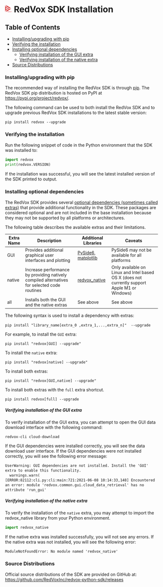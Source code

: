 # <img src="img/redvox_logo.png" height="25"> **RedVox SDK Installation**

## Table of Contents

<!-- toc -->

- [Installing/upgrading with pip](#installingupgrading-with-pip)
- [Verifying the installation](#verifying-the-installation)
- [Installing optional dependencies](#installing-optional-dependencies)
    + [Verifying installation of the GUI extra](#verifying-installation-of-the-gui-extra)
    + [Verifying installation of the native extra](#verifying-installation-of-the-native-extra)
- [Source Distributions](#source-distributions)

<!-- tocstop -->

### Installing/upgrading with pip

The recommended way of installing the RedVox SDK is through [pip](https://pip.pypa.io/en/stable/). The RedVox SDK pip distribution is hosted on PyPI at https://pypi.org/project/redvox/.

The following command can be used to both install the RedVox SDK and to upgrade previous RedVox SDK installations to the latest stable version:

```
pip install redvox --upgrade
```

### Verifying the installation

Run the following snippet of code in the Python environment that the SDK was installed to:

```python
import redvox
print(redvox.VERSION)
```

If the installation was successful, you will see the latest installed version of the SDK printed to output.

### Installing optional dependencies

The RedVox SDK provides several [optional dependencies (sometimes called extras)](https://setuptools.readthedocs.io/en/latest/userguide/dependency_management.html#optional-dependencies) that provide additional functionality in the SDK. These packages are considered optional and are not included in the base installation because they may not be supported by all platforms or architectures.

The following table describes the available extras and their limitations.

| Extra Name | Description | Additional Libraries | Caveats |
|------------|-------------|----------------------|---------|
| GUI        | Provides additional graphical user interfaces and plotting | [PySide6](https://pypi.org/project/PySide6/), [matplotlib](https://pypi.org/project/matplotlib/) | PySide6 may not be available for all platforms |
| native     | Increase performance by providing natively compiled alternatives for selected code routines | [redvox_native](https://pypi.org/project/redvox-native/) | Only available on Linux and Intel based OS X (does not currently support Apple M1 or Windows) |
| all | Installs both the GUI and the native extras | See above | See above |

The following syntax is used to install a dependency with extras:

`pip install "library_name[extra_0 ,extra_1,...,extra_n]"  --upgrade`

For example, to install the `GUI` extra:

```
pip install "redvox[GUI] --upgrade"
```

To install the `native` extra:

```
pip install "redvox[native] --upgrade"
```

To install both extras:

```
pip install "redvox[GUI,native] --upgrade"
```

To install both extras with the `full` extra shortcut.

```
pip install redvox[full] --upgrade
```

##### Verifying installation of the GUI extra

To verify installation of the GUI extra, you can attempt to open the GUI data download interface with the following command:

```
redvox-cli cloud-download
```

If the GUI dependencies were installed correctly, you will see the data download user interface. If the GUI dependencies were not installed correctly, you will see the following error message:

```
UserWarning: GUI dependencies are not installed. Install the 'GUI' extra to enable this functionality.
  warnings.warn(
[ERROR:82112:cli.py:cli:main:721:2021-06-08 10:14:33,148] Encountered an error: module 'redvox.common.gui.cloud_data_retrieval' has no attribute 'run_gui'
```

##### Verifying installation of the native extra

To verify the installation of the `native` extra, you may attempt to import the redvox_native library from your Python environment.

```python
import redvox_native
```

If the native extra was installed successfully, you will not see any errors. If the native extra was not installed, you will see the following error:

```
ModuleNotFoundError: No module named 'redvox_native'
```

### Source Distributions

Official source distributions of the SDK are provided on GitHub at: https://github.com/RedVoxInc/redvox-python-sdk/releases
